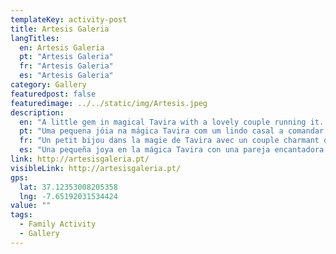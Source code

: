 ```yaml
---
templateKey: activity-post
title: Artesis Galeria
langTitles:
  en: Artesis Galeria
  pt: "Artesis Galeria"
  fr: "Artesis Galeria"
  es: "Artesis Galeria"
category: Gallery
featuredpost: false
featuredimage: ../../static/img/Artesis.jpeg
description: 
  en: "A little gem in magical Tavira with a lovely couple running it. Tel: 918 973 438"
  pt: "Uma pequena jóia na mágica Tavira com um lindo casal a comandar. Tel: 918 973 438"
  fr: "Un petit bijou dans la magie de Tavira avec un couple charmant qui le dirige. Tel: 918 973 438"
  es: "Una pequeña joya en la mágica Tavira con una pareja encantadora al frente. Tel: 918 973 438"
link: http://artesisgaleria.pt/
visibleLink: http://artesisgaleria.pt/
gps:
  lat: 37.12353008205358
  lng: -7.65192031534424
value: ""
tags:
  - Family Activity
  - Gallery
---
```


